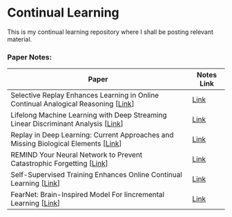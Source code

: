 # Continual Learning

This is my continual learning repository where I shall be posting relevant material. 

### Paper Notes:


| Paper                                                                                                                  | Notes Link                                       |
| ---------------------------------------------------------------------------------------------------------------------- | ------------------------------------------------ |
| Selective Replay Enhances Learning in Online Continual Analogical Reasoning [[Link](https://arxiv.org/abs/2103.03987)] | [Link](https://hackmd.io/@rishika2110/r1nhjM6uu) |
| Lifelong Machine Learning with Deep Streaming Linear Discriminant Analysis [[Link](https://arxiv.org/abs/1909.01520)]  | [Link](https://hackmd.io/@rishika2110/ryO9Aq0__) |
|  Replay in Deep Learning: Current Approaches and Missing Biological Elements [[Link](https://arxiv.org/abs/2104.04132)] | [Link](https://hackmd.io/@rishika2110/r1x9CX9__)|
|REMIND Your Neural Network to Prevent Catastrophic Forgetting [[Link](https://arxiv.org/abs/1910.02509)]|[Link](https://hackmd.io/@rishika2110/HkgHvV56wO)|
|Self-Supervised Training Enhances Online Continual Learning [[Link](https://arxiv.org/abs/2103.14010)]|[Link](https://hackmd.io/@rishika2110/BkZxduMFd)|
|FearNet: Brain-Inspired Model For Iincremental Learning [[Link](https://arxiv.org/abs/1711.10563)]|[Link](https://hackmd.io/@rishika2110/r1XcdZZKO)|

